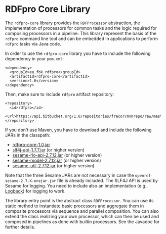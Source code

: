 
RDFpro Core Library
===================

The `rdfpro-core` library provides the `RDFProcessor` abstraction, the implementation of processors for common tasks and the logic required for composing processors in a pipeline.
This library represent the basis of the `rdfpro` command line tool and can be embedded in applications to perform `rdfpro` tasks via Java code.

In order to use the `rdfpro-core` library you have to include the following dependency in your `pom.xml`:

    <dependency>
      <groupId>eu.fbk.rdfpro</groupId>
      <artifactId>rdfpro-core</artifactId>
      <version>1.0</version>
    </dependency>

Then, make sure to include `rdfpro` artifact repository:

    <repository>
      <id>rdfpro</id>
      <url>https://api.bitbucket.org/1.0/repositories/fracor/mvnrepo/raw/master</url>
    </repository>

If you don't use Maven, you have to download and include the following JARs in the classpath:

  * [rdfpro-core-1.0.jar](http://api.bitbucket.org/1.0/repositories/fracor/mvnrepo/raw/master/eu/fbk/rdfpro/rdfpro-core/1.0/rdfpro-core-1.0.jar)
  * [slf4j-api-1.7.7.jar](http://central.maven.org/maven2/org/slf4j/slf4j-api/1.7.7/slf4j-api-1.7.7.jar) (or higher version)
  * [sesame-rio-api-2.7.12.jar](http://central.maven.org/maven2/org/openrdf/sesame/sesame-rio-api/2.7.12/sesame-rio-api-2.7.12.jar) (or higher version)
  * [sesame-model-2.7.12.jar](http://central.maven.org/maven2/org/openrdf/sesame/sesame-model/2.7.12/sesame-model-2.7.12.jar) (or higher version)
  * [sesame-util-2.7.12.jar](http://central.maven.org/maven2/org/openrdf/sesame/sesame-util/2.7.12/sesame-util-2.7.12.jar) (or higher version)

Note that the three Sesame JARs are not necessary in case the `openrdf-sesame-2.7.X-onejar.jar` file is already included. The SLF4J API is used by Sesame for logging. You need to include also an implementation (e.g., [Logback](http://logback.qos.ch/)) for logging to work.

The library entry point is the abstract class `RDFProcessor`. You can use its static method to instantiate basic processors and aggregate them in composite processors via sequence and parallel composition. You can also extend the class realizing your own processor, which can then be used and composed in pipelines as done with builtin processors. See the Javadoc for further details.
